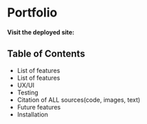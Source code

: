 # Portfolio 
#### Visit the deployed site:
## Table of Contents
- List of features
- List of features
- UX/UI
- Testing
- Citation of ALL sources(code, 
  images, text)
- Future features
- Installation
  
